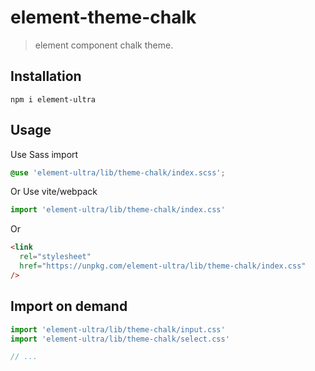 # element-theme-chalk

> element component chalk theme.

## Installation

```shell
npm i element-ultra
```

## Usage

Use Sass import

```css
@use 'element-ultra/lib/theme-chalk/index.scss';
```

Or Use vite/webpack

```javascript
import 'element-ultra/lib/theme-chalk/index.css'
```

Or

```html
<link
  rel="stylesheet"
  href="https://unpkg.com/element-ultra/lib/theme-chalk/index.css"
/>
```

## Import on demand

```javascript
import 'element-ultra/lib/theme-chalk/input.css'
import 'element-ultra/lib/theme-chalk/select.css'

// ...
```
